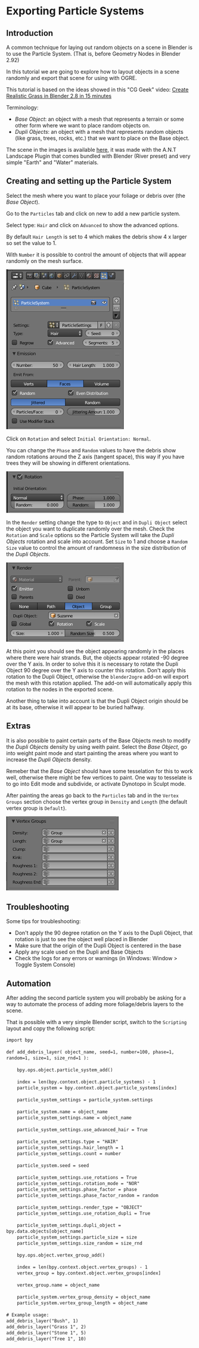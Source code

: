 
# Exporting Particle Systems

## Introduction
A common technique for laying out random objects on a scene in Blender is to use the Particle System. 
(That is, before Geometry Nodes in Blender 2.92)

In this tutorial we are going to explore how to layout objects in a scene randomly and export that scene for using with OGRE.

This tutorial is based on the ideas showed in this "CG Geek" video:
[Create Realistic Grass in Blender 2.8 in 15 minutes](https://www.youtube.com/watch?v=-GAm-7_3N6g)

Terminology:
 - *Base Object*: an object with a mesh that represents a terrain or some other form where we want to place random objects on.
 - *Dupli Objects*: an object with a mesh that represents random objects (like grass, trees, rocks, etc.) that we want to place on the Base object.

The scene in the images is available [here](examples/particle-system.blend), it was made with the A.N.T Landscape Plugin that comes bundled with Blender (River preset) and very simple "Earth" and "Water" materials.

## Creating and setting up the Particle System
Select the mesh where you want to place your foliage or debris over (the *Base Object*).

Go to the `Particles` tab and click on new to add a new particle system.

Select type: `Hair` and click on `Advanced` to show the advanced options.

By default `Hair Length` is set to 4 which makes the debris show 4 x larger so set the value to 1.

With `Number` it is possible to control the amount of objects that will appear randomly on the mesh surface.

![ParticleSystem1.png](images/ParticleSystem1.png)

Click on `Rotation` and select `Initial Orientation: Normal`.

You can change the `Phase` and `Random` values to have the debris show random rotations around the Z axis (tangent space), this way if you have trees they will be showing in different orientations.

![ParticleSystem2.png](images/ParticleSystem2.png)

In the `Render` setting change the type to `Object` and in `Dupli Object` select the object you want to duplicate randomly over the mesh.
Check the `Rotation` and `Scale` options so the Particle System will take the *Dupli Objects* rotation and scale into account.
Set `Size` to 1 and choose a `Random Size` value to control the amount of randomness in the size distribution of the *Dupli Objects*.

![ParticleSystem3.png](images/ParticleSystem3.png)

At this point you should see the object appearing randomly in the places where there were hair strands.
But, the objects appear rotated -90 degree over the Y axis.
In order to solve this it is necessary to rotate the Dupli Object 90 degree over the Y axis to counter this rotation.
Don't apply this rotation to the Dupli Object, otherwise the `blender2ogre` add-on will export the mesh with this rotation applied.
The add-on will automatically apply this rotation to the nodes in the exported scene.

Another thing to take into account is that the Dupli Object origin should be at its base, otherwise it will appear to be buried halfway.

## Extras
It is also possible to paint certain parts of the Base Objects mesh to modify the *Dupli Objects* density by using weith paint.
Select the *Base Object*, go into weight paint mode and start painting the areas where you want to increase the *Dupli Objects* density.

Remeber that the *Base Object* should have some tesselation for this to work well, otherwise there might be few vertices to paint.
One way to tesselate is to go into Edit mode and subdivide, or activate Dynotopo in Sculpt mode.

After painting the areas go back to the `Particles` tab and in the `Vertex Groups` section choose the vertex group in `Density` and `Length` (the default vertex group is `Default`).

![ParticleSystem4.png](images/ParticleSystem4.png)

## Troubleshooting
Some tips for troubleshooting:
 - Don't apply the 90 degree rotation on the Y axis to the Dupli Object, that rotation is just to see the object well placed in Blender
 - Make sure that the origin of the Dupli Object is centered in the base
 - Apply any scale used on the Dupli and Base Objects
 - Check the logs for any errors or warnings (in Windows: Window > Toggle System Console)

## Automation
After adding the second particle system you will probably be asking for a way to automate the process of adding more foliage/debris layers to the scene.

That is possible with a very simple Blender script, switch to the `Scripting` layout and copy the following script:
```
import bpy

def add_debris_layer( object_name, seed=1, number=100, phase=1, random=1, size=1, size_rnd=1 ):

    bpy.ops.object.particle_system_add()

    index = len(bpy.context.object.particle_systems) - 1
    particle_system = bpy.context.object.particle_systems[index]

    particle_system_settings = particle_system.settings

    particle_system.name = object_name
    particle_system_settings.name = object_name
    
    particle_system_settings.use_advanced_hair = True

    particle_system_settings.type = "HAIR"
    particle_system_settings.hair_length = 1
    particle_system_settings.count = number
    
    particle_system.seed = seed

    particle_system_settings.use_rotations = True
    particle_system_settings.rotation_mode = "NOR"
    particle_system_settings.phase_factor = phase
    particle_system_settings.phase_factor_random = random

    particle_system_settings.render_type = "OBJECT"
    particle_system_settings.use_rotation_dupli = True

    particle_system_settings.dupli_object = bpy.data.objects[object_name]
    particle_system_settings.particle_size = size
    particle_system_settings.size_random = size_rnd

    bpy.ops.object.vertex_group_add()

    index = len(bpy.context.object.vertex_groups) - 1
    vertex_group = bpy.context.object.vertex_groups[index]

    vertex_group.name = object_name
    
    particle_system.vertex_group_density = object_name
    particle_system.vertex_group_length = object_name

# Example usage:
add_debris_layer("Bush", 1)
add_debris_layer("Grass 1", 2)
add_debris_layer("Stone 1", 5)
add_debris_layer("Tree 1", 10)
```
